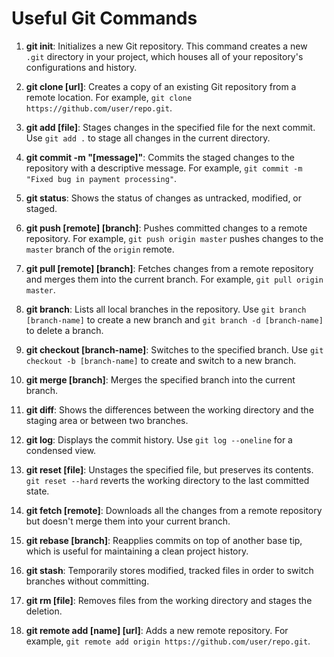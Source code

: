 # Useful Git Commands

1. **git init**: Initializes a new Git repository. This command creates a new `.git` directory in your project, which houses all of your repository's configurations and history.

2. **git clone [url]**: Creates a copy of an existing Git repository from a remote location. For example, `git clone https://github.com/user/repo.git`.

3. **git add [file]**: Stages changes in the specified file for the next commit. Use `git add .` to stage all changes in the current directory.

4. **git commit -m "[message]"**: Commits the staged changes to the repository with a descriptive message. For example, `git commit -m "Fixed bug in payment processing"`.

5. **git status**: Shows the status of changes as untracked, modified, or staged.

6. **git push [remote] [branch]**: Pushes committed changes to a remote repository. For example, `git push origin master` pushes changes to the `master` branch of the `origin` remote.

7. **git pull [remote] [branch]**: Fetches changes from a remote repository and merges them into the current branch. For example, `git pull origin master`.

8. **git branch**: Lists all local branches in the repository. Use `git branch [branch-name]` to create a new branch and `git branch -d [branch-name]` to delete a branch.

9. **git checkout [branch-name]**: Switches to the specified branch. Use `git checkout -b [branch-name]` to create and switch to a new branch.

10. **git merge [branch]**: Merges the specified branch into the current branch.

11. **git diff**: Shows the differences between the working directory and the staging area or between two branches.

12. **git log**: Displays the commit history. Use `git log --oneline` for a condensed view.

13. **git reset [file]**: Unstages the specified file, but preserves its contents. `git reset --hard` reverts the working directory to the last committed state.

14. **git fetch [remote]**: Downloads all the changes from a remote repository but doesn't merge them into your current branch.

15. **git rebase [branch]**: Reapplies commits on top of another base tip, which is useful for maintaining a clean project history.

16. **git stash**: Temporarily stores modified, tracked files in order to switch branches without committing.

17. **git rm [file]**: Removes files from the working directory and stages the deletion.

18. **git remote add [name] [url]**: Adds a new remote repository. For example, `git remote add origin https://github.com/user/repo.git`.
